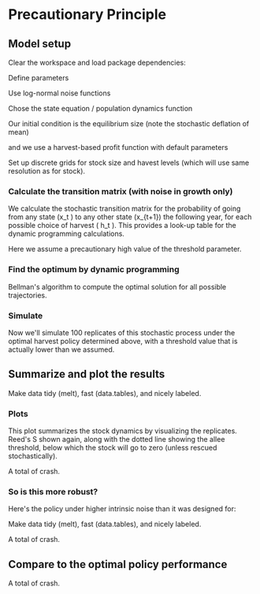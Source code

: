<!--begin.rcode setup, echo=FALSE 
render_gfm()  
opts_knit$set(upload = TRUE)   
opts_knit$set(upload.fun = function(file){
   library(RWordPress) 
   uploadFile(file)$url
  })
## The real source code is externalized from this file:
read_chunk("Reed.R")
end.rcode-->

<!--roptions dev="png", fig.width=7, fig.height=5, tidy=FALSE, warning=FALSE, message=FALSE, comment=NA, external=TRUE, cache=FALSE, cache.path="perfectpolicy/"-->

# Precautionary Principle


## Model setup 

Clear the workspace and load package dependencies: 
<!--begin.rcode libraries, echo=FALSE
end.rcode-->

Define parameters
<!--begin.rcode parameters
end.rcode-->

Use log-normal noise functions
<!--begin.rcode noise_dists
end.rcode-->

Chose the state equation / population dynamics function
<!--begin.rcode RickerAllee
end.rcode-->

Our initial condition is the equilibrium size (note the stochastic deflation of mean)
<!--begin.rcode initx
end.rcode-->

and we use a harvest-based profit function with default parameters
<!--begin.rcode profit
end.rcode-->

Set up discrete grids for stock size and havest levels (which will use same resolution as for stock). 
<!--begin.rcode create_grid
end.rcode-->


### Calculate the transition matrix (with noise in growth only)      
We calculate the stochastic transition matrix for the probability of going from any state \(x_t \) to any other state \(x_{t+1}\) the following year, for each possible choice of harvest \( h_t \).  This provides a look-up table for the dynamic programming calculations. 

Here we assume a precautionary high value of the threshold parameter.
<!--begin.rcode determine_SDP_matrix_edited
  SDP_Mat <- determine_SDP_matrix(f, c(1,4,2), x_grid, h_grid, sigma_g )
end.rcode-->

### Find the optimum by dynamic programming 
Bellman's algorithm to compute the optimal solution for all possible trajectories.
<!--begin.rcode find_dp_optim 
end.rcode-->

### Simulate 
Now we'll simulate 100 replicates of this stochastic process under the optimal harvest policy determined above, with a threshold value that is actually lower than we assumed. 
<!--begin.rcode simulate_edited
sims <- lapply(1:100, function(i){
  ForwardSimulate(f, c(1,K,1), x_grid, h_grid, x0, opt$D, z_g, z_m, z_i)
})
end.rcode-->

## Summarize and plot the results                                                   
Make data tidy (melt), fast (data.tables), and nicely labeled.
<!--begin.rcode tidy
end.rcode-->

### Plots 
This plot summarizes the stock dynamics by visualizing the replicates. Reed's S shown again, along with the dotted line showing the allee threshold, below which the stock will go to zero (unless rescued stochastically). 
<!--begin.rcode fishstock 
end.rcode-->

<!--begin.rcode crashed
end.rcode-->
A total of <!--rinline sum(crashed$V1) --> crash.



### So is this more robust?
Here's the policy under higher intrinsic noise than it was designed for:
<!--begin.rcode simulate_edited_noisy
sigma_g <- .25
sims <- lapply(1:100, function(i){
  ForwardSimulate(f, c(1,K,1), x_grid, h_grid, x0, opt$D, z_g, z_m, z_i)
})
end.rcode-->

Make data tidy (melt), fast (data.tables), and nicely labeled.
<!--begin.rcode ref.label="tidy"
end.rcode-->

<!--begin.rcode ref.label="fishstock"
end.rcode-->

<!--begin.rcode ref.label="crashed"
end.rcode-->
A total of <!--rinline sum(crashed$V1) --> crash.


## Compare to the optimal policy performance
<!--begin.rcode
pars <- c(1,K,1)
SDP_Mat <- determine_SDP_matrix(f, pars, x_grid, h_grid, sigma_g=.2)
opt <- find_dp_optim(SDP_Mat, x_grid, h_grid, OptTime, xT, 
                     profit, delta, reward=reward)
sigma_g <- .25
sims <- lapply(1:100, function(i){
  ForwardSimulate(f, pars, x_grid, h_grid, x0, opt$D, z_g, z_m, z_i)
})
dat <- melt(sims, id=names(sims[[1]]))  
dt <- data.table(dat)
setnames(dt, "L1", "reps") # names are nice
crashed <- dt[time==as.integer(OptTime-1), fishstock == 0, by=reps]
p1 <- ggplot(dt) + geom_abline(intercept=opt$S, slope = 0) + 
  geom_abline(intercept=xT, slope = 0, lty=2) 
p1 + geom_line(aes(time, fishstock, group = reps), alpha = 0.2)
end.rcode-->

A total of <!--rinline sum(crashed$V1) --> crash.


